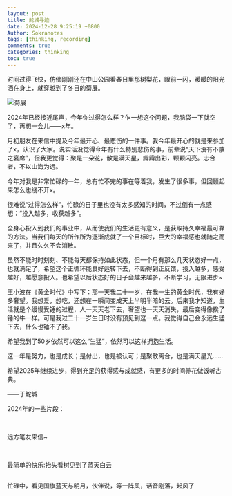 ```yaml
---
layout: post
title: 鮀城寻迹
date: 2024-12-28 9:25:19 +0800
Author: Sokranotes
tags: [thinking, recording]
comments: true
categories: thinking
toc: true
---
```


时间过得飞快，仿佛刚刚还在中山公园看春日里那树梨花，眼前一闪，暖暖的阳光洒在身上，就穿越到了冬日的菊展。

<img src="/assets/img/2024-12-28-ShantouTrail/菊展.webp" alt="菊展" style="zoom: 100%;" />

2024年已经接近尾声，今年你过得怎么样？乍一想这个问题，我脑袋一下就空了，再想一会儿——x年。



月初朋友在来信中提及今年最开心、最悲伤的一件事。我今年最开心的就是来参加了x，认识了大家。说实话没觉得今年有什么特别悲伤的事，前辈说“天下没有不散之宴席”，但我更觉得：聚是一朵花，散是满天星，瓣瓣出彩，颗颗闪亮。志合者，不以山海为远。



今年对我是非常忙碌的一年，总有忙不完的事在等着我，发生了很多事，但回顾起来怎么也绕不开x。



很难说“过得怎么样”，忙碌的日子里也没有太多感知的时间，不过倒有一点感想：“投入越多，收获越多”。



全身心投入到我们的事业中，从而使我们的生活更有意义，是获取持久幸福最可靠的方法。当我们每天的所作所为逐渐成就了一个目标时，巨大的幸福感也就随之而来了，并且久久不会消散。



虽然不能时时刻刻、不能每天都保持如此状态，但一个月有那么几天状态好一点，也就满足了，希望这个正循环能良好运转下去，不断得到正反馈，投入越多，感受越好，越愿意投入。也希望以后状态好的日子会越来越多，不断学习，无限进步~



王小波在《黄金时代》中写下：那一天我二十一岁，在我一生的黄金时代，我有好多奢望。我想爱，想吃，还想在一瞬间变成天上半明半暗的云。后来我才知道，生活就是个缓慢受锤的过程，人一天天老下去，奢望也一天天消失，最后变得像挨了锤的牛一样。可是我过二十一岁生日时没有预见到这一点。我觉得自己会永远生猛下去，什么也锤不了我。



希望我到了50岁依然可以这么“生猛”，依然可以这样拥抱生活。

这一年是努力，也是成长；是付出，也是被认可；是聚散离合，也是满天星光……

希望2025年继续进步，得到充足的获得感与成就感，有更多的时间养花做饭听古典。



——于鮀城







2024年的一些片段：



<img src="/assets/img/2024-12-28-ShantouTrail/2.webp" alt="" style="zoom: 100%;" />

<img src="/assets/img/2024-12-28-ShantouTrail/3.webp" alt="" style="zoom: 100%;" />



<img src="/assets/img/2024-12-28-ShantouTrail/4.webp" alt="" style="zoom: 100%;" />





远方笔友来信~

<img src="/assets/img/2024-12-28-ShantouTrail/5.webp" alt="" style="zoom: 100%;" />



<img src="/assets/img/2024-12-28-ShantouTrail/6.webp" alt="" style="zoom: 100%;" />



最简单的快乐:抬头看树见到了蓝天白云

<img src="/assets/img/2024-12-28-ShantouTrail/7.webp" alt="" style="zoom: 100%;" />



忙碌中，看见国旗蓝天与明月，伙伴说，等一阵风，话音刚落，起风了

<img src="/assets/img/2024-12-28-ShantouTrail/8.webp" alt="" style="zoom: 100%;" />
